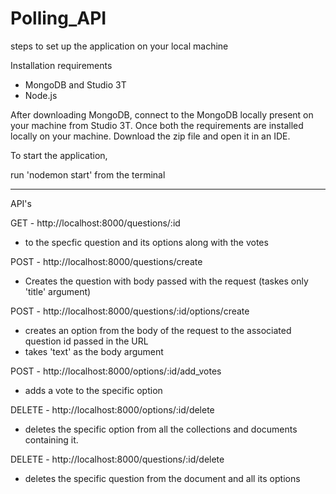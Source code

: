# Polling_API

steps to set up the application on your local machine

Installation requirements
- MongoDB and Studio 3T
- Node.js

After downloading MongoDB, connect to the MongoDB locally present on your machine from Studio 3T.
Once both the requirements are installed locally on your machine.
Download the zip file and open it in an IDE.

To start the application,

run 'nodemon start' from the terminal

----------------------------------------------------------------------

API's

GET - http://localhost:8000/questions/:id
- to the specfic question and its options along with the votes

POST - http://localhost:8000/questions/create
- Creates the question with body passed with the request (taskes only 'title' argument)

POST - http://localhost:8000/questions/:id/options/create
- creates an option from the body of the request to the associated question id passed in the URL
- takes 'text' as the body argument


POST - http://localhost:8000/options/:id/add_votes
- adds a vote to the specific option

DELETE - http://localhost:8000/options/:id/delete
- deletes the specific option from all the collections and documents containing it.

DELETE - http://localhost:8000/questions/:id/delete
- deletes the specific question from the document and all its options
